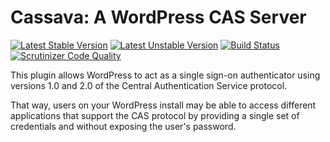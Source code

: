 # Cassava: A WordPress CAS Server

[![Latest Stable Version](https://poser.pugx.org/goblindegook/wp-cas-server/v/stable.svg)](https://packagist.org/packages/goblindegook/wp-cas-server) [![Latest Unstable Version](https://poser.pugx.org/goblindegook/wp-cas-server/v/unstable.svg)](https://packagist.org/packages/goblindegook/wp-cas-server) [![Build Status](https://travis-ci.org/goblindegook/wp-cas-server.svg?branch=master)](https://travis-ci.org/goblindegook/wp-cas-server) [![Scrutinizer Code Quality](https://scrutinizer-ci.com/g/goblindegook/wp-cas-server/badges/quality-score.png?b=master)](https://scrutinizer-ci.com/g/goblindegook/wp-cas-server/?branch=master)

This plugin allows WordPress to act as a single sign-on authenticator using versions 1.0 and 2.0 of the Central Authentication Service protocol.

That way, users on your WordPress install may be able to access different applications that support the CAS protocol by providing a single set of credentials and without exposing the user's password.
